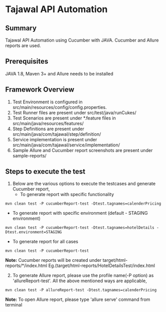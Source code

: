 # Tajawal API Automation

## Summary
Tajawal API Automation using Cucumber with JAVA. Cucumber and Allure reports are used.

## Prerequisites
JAVA 1.8, Maven 3+ and Allure needs to be installed

## Framework Overview
1. Test Environment is configured in src/main/resources/config/config.properties.
2. Test Runner files are present under src/test/java/runCukes/
3. Test Scenarios are present under *.feature files in src/main/java/resources/features/
4. Step Definitions are present under src/main/java/com/tajawal/step/definition/
5. Service implementation is present under src/main/java/com/tajawal/service/implementation/
6. Sample Allure and Cucumber report screenshots are present under sample-reports/

## Steps to execute the test
1. Below are the various options to execute the testcases and generate Cucumber report,
   - To generate report with specific functionality

  ```mvn clean test -P cucumberReport-test -Dtest.tagnames=calenderPricing```
   - To generate report with specific environment (default - STAGING environment)

  ```mvn clean test -P cucumberReport-test -Dtest.tagnames=hotelDetails -Dtest.environment=STAGING```
   - To generate report for all cases

  ```mvn clean test -P cucumberReport-test```

   **Note:**
  Cucumber reports will be created under target/html-reports/*/index.html Eg.(target/html-reports/HotelDetailsTest/index.html

2. To generate Allure report, please use the profile name(-P option) as 'allureReport-test'. All the above mentioned ways are applicable,

  ```mvn clean test -P allureReport-test -Dtest.tagnames=calenderPricing```

 **Note:**
  To open Allure report, please type 'allure serve' command from terminal